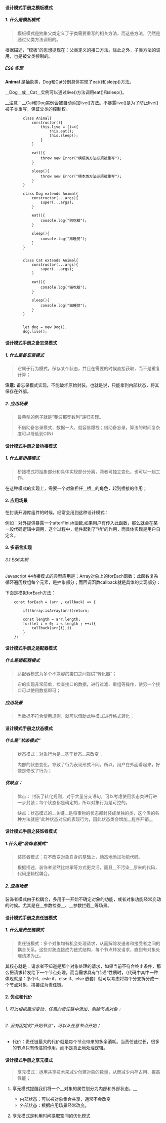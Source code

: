 #### 设计模式手册之模板模式

##### 1. 什么是模板模式

> 模板模式是抽象父类定义了子类需要重写的相关方法，而这些方法，仍然是通过父类方法调用的。

根据描述，“模板”的思想提现在：父类定义的接口方法。除此之外，子类方法的调用，也是被父类控制的。


##### ES6 实现

__Animal__ 是抽象类，Dog和Cat分别具体实现了eat()和sleep()方法。

__Dog__或__Cat__实例可以通过live()方法调用eat()和sleep()。

__注意：__Cat和Dog实例会被自动添加live()方法。不暴露live()是为了防止live()被子类重写，保证父类的控制权。


```
		class Animal{
			constructor(){
				this.live = ()=>{
					this.eat();
					this.sleep();
				}
			}

			eat(){
				throw new Error("模板类方法必须被重写");
			}

			sleep(){
				throw new Error("模本类方法必须被重写");
			}
		}

		class Dog extends Animal{
			constructor(...args){
				super(...args);
			}

			eat(){
				console.log("狗吃粮");
			}

			sleep(){
				console.log("狗睡觉");
			}
		}


		class Cat extends Animal{
			constructor(...args){
				super(...args);
			}

			eat(){
				console.log("猫吃粮");
			}

			sleep(){
				console.log("猫睡觉");
			}
		}


		let dog = new Dog();
		dog.live();
```

#### 设计模式手册之备忘录模式

##### 1. 什么是备忘录模式

> 它属于行为模式，保存某个状态，并且在需要的时候直接获取，而不是重复计算；

__注意:__ 备忘录模式实现，不能破坏原始封装。也就是说，只能拿到内部状态，将其保存在外部。

##### 2. 应用场景

> 最典型的例子就是“斐波那契数列”递归实现。
> 
> 不借助备忘录模式，数据一大，就容易爆栈；借助备忘录，算法的时间复杂度可以降低到O(N)
> 
> 

#### 设计模式手册之备桥接模式

##### 1. 什么是桥接模式

> 桥接模式将抽象部分和具体实现部分分离，两者可独立变化，也可以一起工作。

在这种模式的实现上，需要一个对象担任__桥__的角色，起到桥接的作用；

#### 2. 应用场景

在封装开源库组件的时候，经常会用到这种设计模式：

例如：对外提供暴露一个afterFinish函数,如果用户有传入此函数，那么就会在某一段代码逻辑中调用，这个过程中，组件起到了“桥”的作用，而具体实现是用户自定义。

#### 3. 多语言实现

###### 3.1 ES6实现

Javascript 中桥接模式的典型应用是：Array对象上的forEach函数：此函数复杂循环遍历数组每个元素，是抽象部分；而回调函数callback就是具体的实现部分：

下面是模拟forEach方法：

```
	const forEach = (arr , callback) => {
	
		if(!Array.isArray(arr))return;
		
		const length = arr.length;
		for(let i = 0; i < length ; ++i){
			callback(arr[i],i)
		}
	};
```

#### 设计模式手册之适配器模式

##### 什么是适配器模式

> 适配器模式为多个不兼容的接口之间提供”转化器“；

> 它的实现非常简单，检查接口的数据，进行过滤、重组等操作，使另一个接口可以使用数据即可；
> 

##### 应用场景

> 当数据不符合使用规则，就可以借助此种模式进行格式转化；
> 
> 

#### 设计模式手册之状态模式

#####  什么是”状态模式“ 

> 状态模式：对象行为是__基于状态__来改变；
> 
> 内部的状态变化，导致了行为表现形式不同。所以，用户在外面看起来，好像是修改了行为；
> 


##### 优缺点：

> 优点： 封装了转化规则，对于大量分支语句，可以考虑使用状态类进行进一步封装；每个状态都是确定的，所以对象行为是可控的。
> 
> 缺点：状态模式的__关键__是将事物的状态都封装成单独的类，这个类的各种方法就是”此种状态对应的表现行为，因此状态类会增加__程序开销__
> 
> 

#### 设计模式手册之装饰者模式

##### 1.什么是”装饰者模式“

> 装饰者模式：在不改变对象自身的基础上，动态地添加功能代码。
> 
> 根据描述，装饰者显然比继承等方式更灵活，而且__不污染__原来的代码，代码逻辑松耦合。
> 

##### 2. 应用场景

装饰者模式由于松耦合，多用于一开始不确定对象的功能，或者对象功能经常变动的时候。尤其是在__参数检查__、__参数拦截__等场景。

#### 设计模式手册之责任链模式

##### 1. 什么是责任链模式

> 责任链模式：多个对象均有机会处理请求，从而解除发送者和接受者之间的耦合关系。这些对象连接成为链式结构，每个节点转发请求，直到有对象处理请求为止。


其核心就是：请求者不知道是那个对象处理的请求，如果当前不符合终止条件，那么把请求转发给下一个节点处理。而当需求具有”传递“性质时，（代码中其中一种体现就是：多个if、esle if、else if、else 嵌套）就可以考虑将每个分支拆分成一个节点对象，拼接成为责任链。


#### 2. 优点和代价

######  1. 可以根据需求变动，任意向责任链中添加、删除节点对象； 
######  2. 没有固定的”开始节点“，可以从任意节点开始；


+ 代价：责任链最大的代价就是每个节点带来的多余消耗。当责任链过长，很多的节点只有传递的作用，而不是真正地处理逻辑。



#### 设计模式手册之享元模式


> 享元模式：运用共享技术来减少创建对象的数量，从而减少内存占用、提高性能；
> 

1. 享元模式提醒我们将一个__对象的属性划分为内部和外部状态。__

	+ 内部状态：可以被对象集合共享，通常不会改变
	+ 外部状态：根据应用场景经常改变。

2. 享元模式是利用时间换取空间的优化模式



